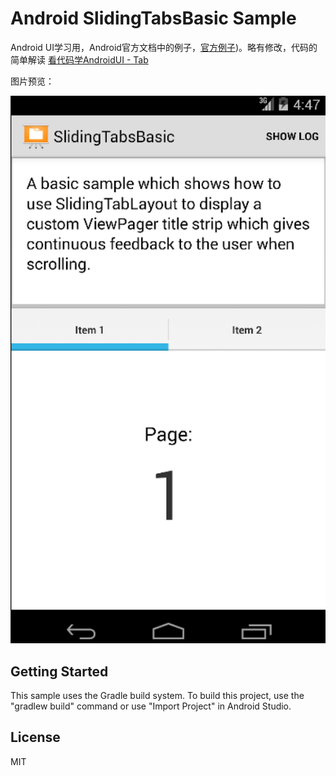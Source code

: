 
Android SlidingTabsBasic Sample
===================================

Android UI学习用，Android官方文档中的例子，[官方例子](http://developer.android.com/intl/zh-cn/samples/ui.html))。略有修改，代码的简单解读 [看代码学AndroidUI - Tab](http://www.imbeta.cn/kan-dai-ma-xue-androidui-tab.html#kan-dai-ma-xue-androidui-tab)

图片预览：

![Android SlidingTabsBasic Sample](https://raw.githubusercontent.com/bob-chen/slidingtabsbasic/master/ui-tab-2tab.png)


Getting Started
---------------

This sample uses the Gradle build system. To build this project, use the
"gradlew build" command or use "Import Project" in Android Studio.


License
-------

MIT
